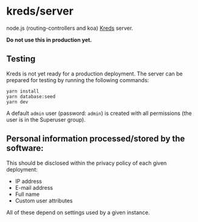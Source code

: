 # kreds/server

node.js (routing-controllers and koa) [Kreds](https://github.com/kreds/api) server.

**Do not use this in production yet.**

## Testing

Kreds is not yet ready for a production deployment. The server can be prepared for testing by running the following commands:

```
yarn install
yarn database:seed
yarn dev
```

A default `admin` user (password: `admin`) is created with all permissions (the user is in the Superuser group).

## Personal information processed/stored by the software:

This should be disclosed within the privacy policy of each given deployment:

- IP address
- E-mail address
- Full name
- Custom user attributes

All of these depend on settings used by a given instance.
